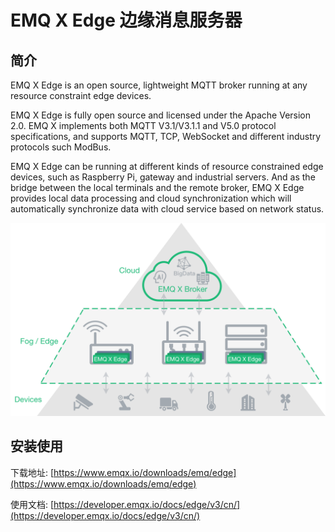 # EMQ X Edge 边缘消息服务器

## 简介

EMQ X Edge is an open source, lightweight MQTT broker running at any resource constraint edge devices.

EMQ X Edge is fully open source and licensed under the Apache Version 2.0. EMQ X implements both MQTT V3.1/V3.1.1 and V5.0 protocol specifications, and supports MQTT, TCP, WebSocket and different industry protocols such ModBus.

EMQ X Edge can be running at different kinds of resource constrained edge devices, such as Raspberry Pi, gateway and industrial servers. And as the bridge between the local terminals and the remote broker, EMQ X Edge provides local data processing and cloud synchronization which will automatically synchronize data with cloud service based on network status.

![edge](./_assets/edge.png)


## 安装使用

下载地址: [https://www.emqx.io/downloads/emq/edge](https://www.emqx.io/downloads/emq/edge)

使用文档: [https://developer.emqx.io/docs/edge/v3/cn/](https://developer.emqx.io/docs/edge/v3/cn/)
